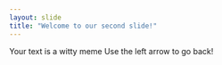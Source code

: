```yaml
---
layout: slide
title: "Welcome to our second slide!"
---
```

Your text is a witty meme
Use the left arrow to go back!
